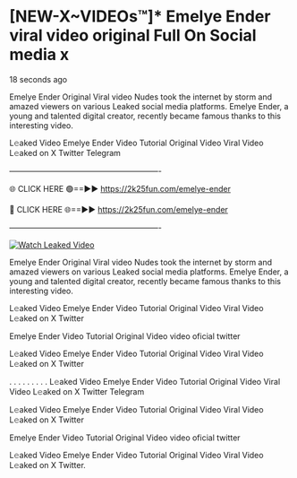 # [NEW-X~VIDEOs™]* Emelye Ender viral video original Full On Social media x

18 seconds ago

Emelye Ender Original Viral video Nudes took the internet by storm and amazed viewers on various Leaked social media platforms. Emelye Ender, a young and talented digital creator, recently became famous thanks to this interesting video.

L𝚎aked Video Emelye Ender Video Tutorial Original Video Viral Video L𝚎aked on X Twitter Telegram

———————————————————-

🌐 CLICK HERE 🟢==►► https://2k25fun.com/emelye-ender

🔴 CLICK HERE 🌐==►► https://2k25fun.com/emelye-ender

———————————————————-

[![Watch Leaked Video](https://miro.medium.com/v2/resize:fit:828/format:webp/1*cilzJN44JGOrTw9NJCrNHA.gif "Watch Leaked Video")](https://2k25fun.com/emelye-ender)

Emelye Ender Original Viral video Nudes took the internet by storm and amazed viewers on various Leaked social media platforms. Emelye Ender, a young and talented digital creator, recently became famous thanks to this interesting video.

L𝚎aked Video Emelye Ender Video Tutorial Original Video Viral Video L𝚎aked on X Twitter

Emelye Ender Video Tutorial Original Video video oficial twitter

L𝚎aked Video Emelye Ender Video Tutorial Original Video Viral Video L𝚎aked on X Twitter

. . . . . . . . . L𝚎aked Video Emelye Ender Video Tutorial Original Video Viral Video L𝚎aked on X Twitter Telegram

L𝚎aked Video Emelye Ender Video Tutorial Original Video Viral Video L𝚎aked on X Twitter

Emelye Ender Video Tutorial Original Video video oficial twitter

L𝚎aked Video Emelye Ender Video Tutorial Original Video Viral Video L𝚎aked on X Twitter.